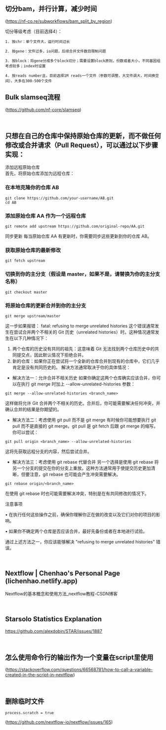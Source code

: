 ## 切分bam，并行计算，减少时间
 (https://nf-co.re/subworkflows/bam_split_by_region)
 
切分等级考虑（目前选择4）：

	1. 按chr：单个文件大，运行时间过长
 
	2. 按gene：文件过多，io问题，后续合并文件数目限制问题
 
	3. 按block：将gene分成多个block切分；需要设置block原则，份数或者大小，不同基因组考虑较多；index时设置
 
	4. 按reads number且，目前选择1M reads一个文件（参数可调整，大文件调大，时间换空间），大多在300-500个文件


## Bulk slamseq流程
(https://github.com/nf-core/slamseq)

</br>


## 只想在自己的仓库中保持原始仓库的更新，而不做任何修改或合并请求（Pull Request），可以通过以下步骤实现：
添加远程原始仓库</br>
首先，将原始仓库添加为远程仓库：

### 在本地克隆你的仓库 AB
```
git clone https://github.com/your-username/AB.git
cd AB
```

### 添加原始仓库 AA 作为一个远程仓库
`git remote add upstream https://github.com/original-repo/AA.git`

同步更新
每当原始仓库 AA 有更新时，你需要同步这些更新到你的仓库 AB。

### 获取原始仓库的最新修改
`git fetch upstream`

### 切换到你的主分支（假设是 master，如果不是，请替换为你的主分支名称）
`git checkout master`

### 将原始仓库的更新合并到你的主分支
`git merge upstream/master`

这一步如果报错：
fatal: refusing to merge unrelated histories
这个错误通常发生在尝试合并两个不相关的 Git 历史（unrelated histories）时。这种情况通常发生在以下几种情况下：
1. 两个仓库的历史没有共同的祖先：这意味着 Git 无法找到两个仓库历史中的共同提交点，因此默认情况下拒绝合并。
2. 新的仓库：如果你正在尝试将一个全新的仓库合并到现有的仓库中，它们几乎肯定是没有共同历史的。
解决方法通常取决于你的具体情况：
- 解决方法一：允许合并不相关历史
如果你确定这两个仓库确实应该合并，你可以在执行 git merge 时加上 --allow-unrelated-histories 参数：

`git merge --allow-unrelated-histories <branch_name>`

这样做将允许 Git 合并两个不相关的历史。合并后，你可能需要解决任何冲突，并确认合并的结果是你期望的。

- 解决方法二：考虑使用 git pull 而不是 git merge
有时候你可能想要执行 git pull 而不是直接的 git merge。git pull 是 git fetch 后跟 git merge 的缩写。你可以尝试：

`git pull origin <branch_name> --allow-unrelated-histories`

这将先获取远程分支的内容，然后尝试合并。

- 解决方法三：考虑使用 git rebase 代替合并
另一个选择是使用 git rebase 将另一个分支的提交在你的分支上重放。这种方法通常用于使提交历史更加清晰，但要注意，git rebase 也可能会产生冲突需要解决。

`git rebase origin/<branch_name>`

在使用 git rebase 时也可能需要解决冲突，特别是在有共同修改的情况下。

注意事项

• 在执行任何这些操作之前，确保你理解你正在做的改变以及它们对你的项目的影响。

• 如果你不确定两个仓库是否应该合并，最好先备份或者在本地进行试验。

通过上述方法之一，你应该能够解决 "refusing to merge unrelated histories" 错误。



</br>

## Nextflow | Chenhao's Personal Page (lichenhao.netlify.app)
Nextflow的基本概念和使用方法_nextflow教程-CSDN博客


</br>

## Starsolo Statistics Explanation
https://github.com/alexdobin/STAR/issues/1887


</br>

## 怎么使用命令行的输出作为一个变量在script里使用

(https://stackoverflow.com/questions/66568781/how-to-call-a-variable-created-in-the-script-in-nextflow)


</br>

## 删除临时文件
`process.scratch = true`

(https://github.com/nextflow-io/nextflow/issues/165)





